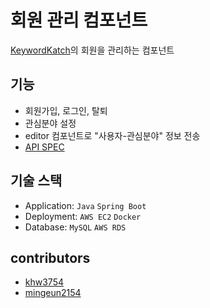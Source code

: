 # 회원 관리 컴포넌트

[KeywordKatch](#)의 회원을 관리하는 컴포넌트

## 기능
* 회원가입, 로그인, 탈퇴
* 관심분야 설정
* editor 컴포넌트로 "사용자-관심분야" 정보 전송
* [API SPEC](https://docs.google.com/spreadsheets/d/1kGS8b5i93-JlqeAKfyzFR9cirRDI5_6pSHOe_jQfnEo/edit#gid=0)

## 기술 스택
* Application: `Java` `Spring Boot`
* Deployment: `AWS EC2` `Docker`
* Database: `MySQL` `AWS RDS`

## contributors
* [khw3754](https://github.com/khw3754)
* [mingeun2154](https://mingeun2154.github.io/)

